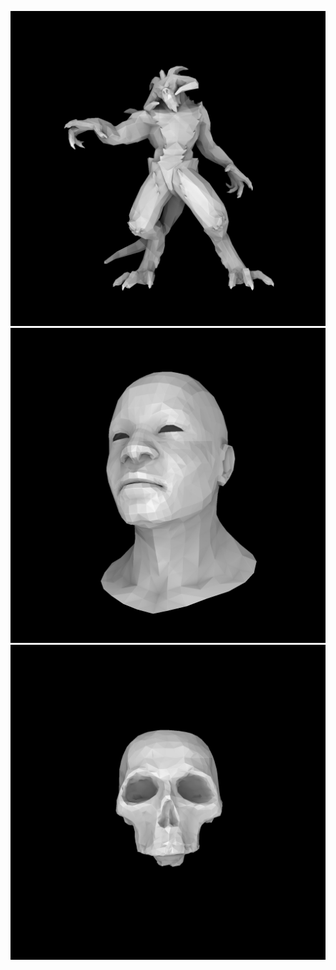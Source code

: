 ![](https://github.com/KienHoSD/3D_programming/blob/main/ssloys_lecture/L8_screen_space_ambient_occlusion/img/diablo3_pose.jpg)
![](https://github.com/KienHoSD/3D_programming/blob/main/ssloys_lecture/L8_screen_space_ambient_occlusion/img/african_head.jpg)
![](https://github.com/KienHoSD/3D_programming/blob/main/ssloys_lecture/L8_screen_space_ambient_occlusion/img/skull.jpg)
